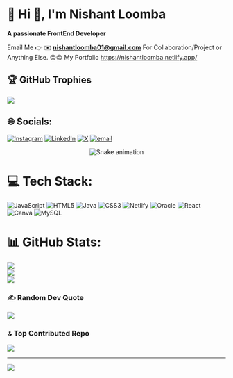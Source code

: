 # 💫 Hi 👋, I'm Nishant Loomba
**A passionate FrontEnd Developer**

Email Me 👉 ✉️ **nishantloomba01@gmail.com** For Collaboration/Project or Anything Else. 😊😊
My Portfolio https://nishantloomba.netlify.app/

## 🏆 GitHub Trophies
![](https://github-profile-trophy.vercel.app/?username=Nishant0963&theme=radical&no-frame=false&no-bg=true&margin-w=4)

## 🌐 Socials:
[![Instagram](https://img.shields.io/badge/Instagram-%23E4405F.svg?logo=Instagram&logoColor=white)](https://instagram.com/its_shantu_LOOMBA) [![LinkedIn](https://img.shields.io/badge/LinkedIn-%230077B5.svg?logo=linkedin&logoColor=white)](https://linkedin.com/in/Nishantloomba) [![X](https://img.shields.io/badge/X-black.svg?logo=X&logoColor=white)](https://x.com/@LoombaNish93078) [![email](https://img.shields.io/badge/Email-D14836?logo=gmail&logoColor=white)](mailto:nishantloomba0.9@gmail.com) 

<!-- Snake Game Repo View -->

<div align="center">
  <img src="https://profile-readme-generator.com/assets/snake.svg" alt="Snake animation" />
</div>

# 💻 Tech Stack:
![JavaScript](https://img.shields.io/badge/javascript-%23323330.svg?style=for-the-badge&logo=javascript&logoColor=%23F7DF1E) ![HTML5](https://img.shields.io/badge/html5-%23E34F26.svg?style=for-the-badge&logo=html5&logoColor=white) ![Java](https://img.shields.io/badge/java-%23ED8B00.svg?style=for-the-badge&logo=openjdk&logoColor=white) ![CSS3](https://img.shields.io/badge/css3-%231572B6.svg?style=for-the-badge&logo=css3&logoColor=white) ![Netlify](https://img.shields.io/badge/netlify-%23000000.svg?style=for-the-badge&logo=netlify&logoColor=#00C7B7) ![Oracle](https://img.shields.io/badge/Oracle-F80000?style=for-the-badge&logo=oracle&logoColor=white) ![React](https://img.shields.io/badge/react-%2320232a.svg?style=for-the-badge&logo=react&logoColor=%2361DAFB) ![Canva](https://img.shields.io/badge/Canva-%2300C4CC.svg?style=for-the-badge&logo=Canva&logoColor=white) ![MySQL](https://img.shields.io/badge/mysql-4479A1.svg?style=for-the-badge&logo=mysql&logoColor=white)
# 📊 GitHub Stats:
![](https://github-readme-stats.vercel.app/api?username=Nishant0963&theme=dark&hide_border=false&include_all_commits=true&count_private=false)<br/>
![](https://nirzak-streak-stats.vercel.app/?user=Nishant0963&theme=dark&hide_border=false)<br/>
![](https://github-readme-stats.vercel.app/api/top-langs/?username=Nishant0963&theme=dark&hide_border=false&include_all_commits=true&count_private=false&layout=compact)


### ✍️ Random Dev Quote
![](https://quotes-github-readme.vercel.app/api?type=horizontal&theme=radical)

### 🔝 Top Contributed Repo
![](https://github-contributor-stats.vercel.app/api?username=Nishant0963&limit=5&theme=dark&combine_all_yearly_contributions=true)

---
[![](https://visitcount.itsvg.in/api?id=Nishant0963&icon=0&color=0)](https://visitcount.itsvg.in)

<!-- Proudly created with GPRM ( https://gprm.itsvg.in ) -->
